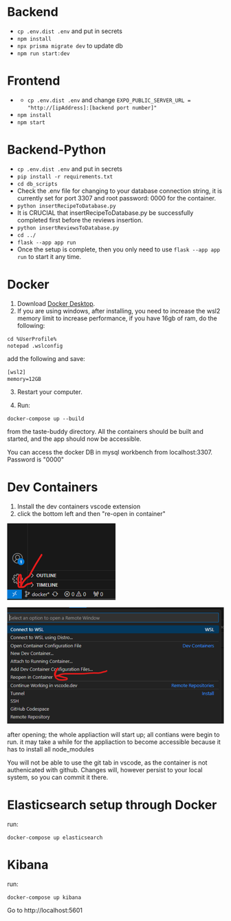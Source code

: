 # Backend 
- `cp .env.dist .env` and put in secrets
- `npm install`
- `npx prisma migrate dev` to update db
- `npm run start:dev`

# Frontend
- - `cp .env.dist .env` and change `EXPO_PUBLIC_SERVER_URL = "http://[ipAddress]:[backend port number]"`
- `npm install`
- `npm start`

# Backend-Python
- `cp .env.dist .env` and put in secrets
- `pip install -r requirements.txt`
- `cd db_scripts`
- Check the .env file for changing to your database connection string, it is currently set for port 3307 and root password: 0000 for the container.
- `python insertRecipeToDatabase.py`
- It is CRUCIAL that insertRecipeToDatabase.py be successfully completed first before the reviews insertion.
- `python insertReviewsToDatabase.py`
- `cd ../`
- `flask --app app run`
- Once the setup is complete, then you only need to use `flask --app app run` to start it any time.

# Docker
1. Download [Docker Desktop](https://www.docker.com/products/docker-desktop/).
2. If you are using windows, after installing, you need to increase the wsl2 memory limit to increase performance, if you have 16gb of ram, do the following:
```
cd %UserProfile%
notepad .wslconfig
```

add the following and save:

```
[wsl2]
memory=12GB
```

3. Restart your computer.

4. Run:
```
docker-compose up --build
``` 
from the taste-buddy directory.
All the containers should be built and started, and the app should now be accessible.

You can access the docker DB in mysql workbench from localhost:3307. Password is "0000"

# Dev Containers
1. Install the dev containers vscode extension
2. click the bottom left and then "re-open in container"

![alt text](readme_images/image.png)

![alt text](readme_images/image-1.png)

after opening; the whole appliaction will start up; all contians were begin to run.
it may take a while for the appliaction to become accessible because it has to install all node_modules

You will not be able to use the git tab in vscode, as the container is not authenicated with github.
Changes will, however persist to your local system, so you can commit it there.

# Elasticsearch setup through Docker
run:
```
docker-compose up elasticsearch
```

# Kibana
run:
```
docker-compose up kibana
```
Go to http://localhost:5601
